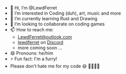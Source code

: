 - 👋 Hi, I’m @LewdFerret
- 👀 I’m interested in Coding (duh), art, music and more
- 🌱 I’m currently learning Rust and Drawing
- 💞️ I’m looking to collaborate on coding games
- 📫 How to reach me:
  - [LewdFerret@outlook.com](mailto:LewdFerret@outlook.com)
  - [lewdferret](https://discord.com/users/1223673284449534013) on [Discord](https://discord.com/)
  - more coming soon ...
- 😄 Pronouns: he/him
- ⚡ Fun fact: I'm a furry!
- Please don't hate me for my code 😆
🏳️‍🌈🇩🇪

<!---
LewdFerret/LewdFerret is a ✨ special ✨ repository because its `README.md` (this file) appears on your GitHub profile.
You can click the Preview link to take a look at your changes.
--->
